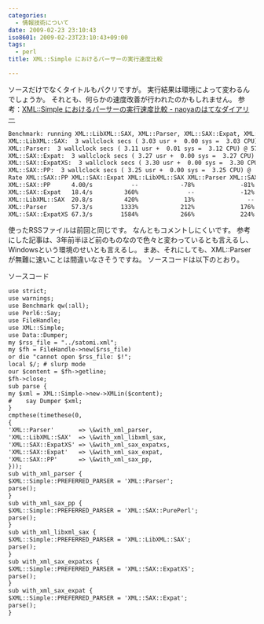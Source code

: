 ```yaml
---
categories:
  - 情報技術について
date: 2009-02-23 23:10:43
iso8601: 2009-02-23T23:10:43+09:00
tags:
  - perl
title: XML::Simple におけるパーサーの実行速度比較

---
```


<p>ソースだけでなくタイトルもパクリですが。
実行結果は環境によって変わるんでしょうか。
それとも、何らかの速度改善が行われたのかもしれません。
参考：<a href="http://d.hatena.ne.jp/naoya/20050801/1122884138">XML::Simple におけるパーサーの実行速度比較 - naoyaのはてなダイアリー</a></p>

```default
Benchmark: running XML::LibXML::SAX, XML::Parser, XML::SAX::Expat, XML::SAX::ExpatXS, XML::SAX::PP for at least 3 CPU seconds...
XML::LibXML::SAX:  3 wallclock secs ( 3.03 usr +  0.00 sys =  3.03 CPU) @ 20.79/s (n=63)
XML::Parser:  3 wallclock secs ( 3.11 usr +  0.01 sys =  3.12 CPU) @ 57.30/s (n=179)
XML::SAX::Expat:  3 wallclock secs ( 3.27 usr +  0.00 sys =  3.27 CPU) @ 18.38/s (n=60)
XML::SAX::ExpatXS:  3 wallclock secs ( 3.30 usr +  0.00 sys =  3.30 CPU) @ 67.33/s (n=222)
XML::SAX::PP:  3 wallclock secs ( 3.25 usr +  0.00 sys =  3.25 CPU) @  4.00/s (n=13)
Rate XML::SAX::PP XML::SAX::Expat XML::LibXML::SAX XML::Parser XML::SAX::ExpatXS
XML::SAX::PP      4.00/s           --            -78%             -81%        -93%              -94%
XML::SAX::Expat   18.4/s         360%              --             -12%        -68%              -73%
XML::LibXML::SAX  20.8/s         420%             13%               --        -64%              -69%
XML::Parser       57.3/s        1333%            212%             176%          --              -15%
XML::SAX::ExpatXS 67.3/s        1584%            266%             224%         18%                --
```

<p>使ったRSSファイルは前回と同じです。
なんともコメントしにくいです。
参考にした記事は、3年前半ほど前のものなので色々と変わっているとも言えるし、Windowsという環境のせいとも言えるし。
まあ、それにしても、XML::Parserが無難に速いことは間違いなさそうですね。
ソースコードは以下のとおり。</p>

<p>
ソースコード</p>

```default
use strict;
use warnings;
use Benchmark qw(:all);
use Perl6::Say;
use FileHandle;
use XML::Simple;
use Data::Dumper;
my $rss_file = "../satomi.xml";
my $fh = FileHandle->new($rss_file)
or die "cannot open $rss_file: $!";
local $/; # slurp mode
our $content = $fh->getline;
$fh->close;
sub parse {
my $xml = XML::Simple->new->XMLin($content);
#    say Dumper $xml;
}
cmpthese(timethese(0,
{
'XML::Parser'       => \&with_xml_parser,
'XML::LibXML::SAX'  => \&with_xml_libxml_sax,
'XML::SAX::ExpatXS' => \&with_xml_sax_expatxs,
'XML::SAX::Expat'   => \&with_xml_sax_expat,
'XML::SAX::PP'      => \&with_xml_sax_pp,
}));
sub with_xml_parser {
$XML::Simple::PREFERRED_PARSER = 'XML::Parser';
parse();
}
sub with_xml_sax_pp {
$XML::Simple::PREFERRED_PARSER = 'XML::SAX::PurePerl';
parse();
}
sub with_xml_libxml_sax {
$XML::Simple::PREFERRED_PARSER = 'XML::LibXML::SAX';
parse();
}
sub with_xml_sax_expatxs {
$XML::Simple::PREFERRED_PARSER = 'XML::SAX::ExpatXS';
parse();
}
sub with_xml_sax_expat {
$XML::Simple::PREFERRED_PARSER = 'XML::SAX::Expat';
parse();
}
```
    	